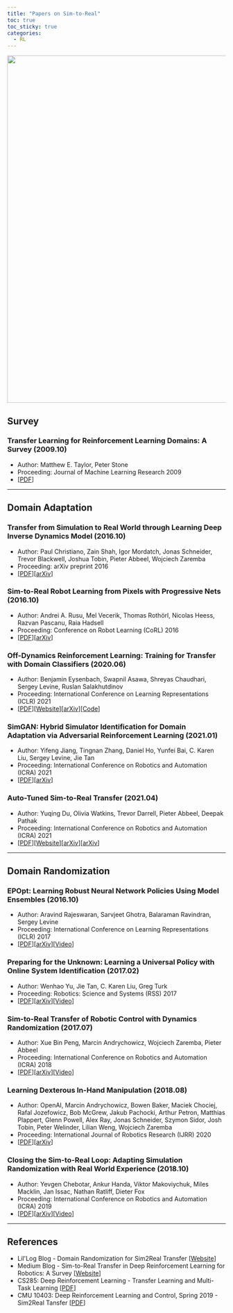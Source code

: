 ```yaml
---
title: "Papers on Sim-to-Real"
toc: true
toc_sticky: true
categories:
  - RL
---
```


<center> <img src='../../assets/images/sim2real.png' width="800"> </center>

## Survey

### Transfer Learning for Reinforcement Learning Domains: A Survey (2009.10)

- Author: Matthew E. Taylor, Peter Stone
- Proceeding: Journal of Machine Learning Research 2009
- [[PDF](https://www.jmlr.org/papers/volume10/taylor09a/taylor09a.pdf)]

---

## Domain Adaptation

### Transfer from Simulation to Real World through Learning Deep Inverse Dynamics Model (2016.10)

- Author: Paul Christiano, Zain Shah, Igor Mordatch, Jonas Schneider, Trevor Blackwell, Joshua Tobin, Pieter Abbeel, Wojciech Zaremba
- Proceeding: arXiv preprint 2016
- [[PDF](https://arxiv.org/pdf/1610.03518.pdf)][[arXiv](https://arxiv.org/abs/1610.03518)]

### Sim-to-Real Robot Learning from Pixels with Progressive Nets (2016.10)

- Author: Andrei A. Rusu, Mel Vecerik, Thomas Rothörl, Nicolas Heess, Razvan Pascanu, Raia Hadsell
- Proceeding: Conference on Robot Learning (CoRL) 2016
- [[PDF](http://proceedings.mlr.press/v78/rusu17a/rusu17a.pdf)][[arXiv](https://arxiv.org/abs/1610.04286)]

### Off-Dynamics Reinforcement Learning: Training for Transfer with Domain Classifiers (2020.06)

- Author: Benjamin Eysenbach, Swapnil Asawa, Shreyas Chaudhari, Sergey Levine, Ruslan Salakhutdinov
- Proceeding: International Conference on Learning Representations (ICLR) 2021
- [[PDF](https://arxiv.org/pdf/2006.13916.pdf)][[Website](https://blog.ml.cmu.edu/2020/07/31/maintaining-the-illusion-of-reality-transfer-in-rl-by-keeping-agents-in-the-darc/)][[arXiv](https://arxiv.org/abs/2006.13916)][[Code](https://github.com/google-research/google-research/tree/master/darc)]

### SimGAN: Hybrid Simulator Identification for Domain Adaptation via Adversarial Reinforcement Learning (2021.01)

- Author: Yifeng Jiang, Tingnan Zhang, Daniel Ho, Yunfei Bai, C. Karen Liu, Sergey Levine, Jie Tan
- Proceeding: International Conference on Robotics and Automation (ICRA) 2021
- [[PDF](https://arxiv.org/pdf/2101.06005.pdf)][[arXiv](https://arxiv.org/abs/2101.06005)]

### Auto-Tuned Sim-to-Real Transfer (2021.04)

- Author: Yuqing Du, Olivia Watkins, Trevor Darrell, Pieter Abbeel, Deepak Pathak
- Proceeding: International Conference on Robotics and Automation (ICRA) 2021
- [[PDF](https://arxiv.org/pdf/2104.07662.pdf)][[Website](https://yuqingd.github.io/autotuned-sim2real/)][[arXiv](https://arxiv.org/abs/2006.13916)][[arXiv](https://arxiv.org/abs/2104.07662)]

---

## Domain Randomization

### EPOpt: Learning Robust Neural Network Policies Using Model Ensembles (2016.10)

- Author: Aravind Rajeswaran, Sarvjeet Ghotra, Balaraman Ravindran, Sergey Levine
- Proceeding: International Conference on Learning Representations (ICLR) 2017
- [[PDF](https://arxiv.org/pdf/1610.01283.pdf)][[arXiv](https://arxiv.org/abs/1610.01283)][[Video](https://www.youtube.com/watch?v=w1YJ9vwaoto)]

### Preparing for the Unknown: Learning a Universal Policy with Online System Identification (2017.02)

- Author: Wenhao Yu, Jie Tan, C. Karen Liu, Greg Turk
- Proceeding: Robotics: Science and Systems (RSS) 2017
- [[PDF](https://arxiv.org/pdf/1702.02453.pdf)][[arXiv](https://arxiv.org/abs/1702.02453)][[Video](https://www.youtube.com/watch?v=MWf6mcwPSW0)]

### Sim-to-Real Transfer of Robotic Control with Dynamics Randomization (2017.07)

- Author: Xue Bin Peng, Marcin Andrychowicz, Wojciech Zaremba, Pieter Abbeel
- Proceeding: International Conference on Robotics and Automation (ICRA) 2018
- [[PDF](https://arxiv.org/pdf/1710.06537.pdf)][[arXiv](https://arxiv.org/abs/1710.06537)][[Video](https://www.youtube.com/watch?v=XUW0cnvqbwM)]

### Learning Dexterous In-Hand Manipulation (2018.08)

- Author: OpenAI, Marcin Andrychowicz, Bowen Baker, Maciek Chociej, Rafal Jozefowicz, Bob McGrew, Jakub Pachocki, Arthur Petron, Matthias Plappert, Glenn Powell, Alex Ray, Jonas Schneider, Szymon Sidor, Josh Tobin, Peter Welinder, Lilian Weng, Wojciech Zaremba
- Proceeding: International Journal of Robotics Research (IJRR) 2020
- [[PDF](https://journals.sagepub.com/doi/pdf/10.1177/0278364919887447)][[arXiv](https://arxiv.org/abs/1808.00177)]

### Closing the Sim-to-Real Loop: Adapting Simulation Randomization with Real World Experience (2018.10)

- Author: Yevgen Chebotar, Ankur Handa, Viktor Makoviychuk, Miles Macklin, Jan Issac, Nathan Ratliff, Dieter Fox
- Proceeding: International Conference on Robotics and Automation (ICRA) 2019
- [[PDF](https://arxiv.org/pdf/1810.05687.pdf)][[arXiv](https://arxiv.org/abs/1810.05687)][[Video](https://www.youtube.com/watch?v=nilcJY5Kdt8)]

---

## References

- Lil'Log Blog - Domain Randomization for Sim2Real Transfer [[Website](https://lilianweng.github.io/lil-log/2019/05/05/domain-randomization.html)]
- Medium Blog - Sim-to-Real Transfer in Deep Reinforcement Learning for Robotics: A Survey [[Website](https://medium.com/swlh/sim-to-real-transfer-in-deep-reinforcement-learning-for-robotics-a-survey-fd53a02ef35f)]
- CS285: Deep Reinforcement Learning - Transfer Learning and Multi-Task Learning [[PDF](http://rail.eecs.berkeley.edu/deeprlcourse/static/slides/lec-21.pdf)]
- CMU 10403: Deep Reinforcement Learning and Control, Spring 2019 - Sim2Real Tansfer [[PDF](https://www.andrew.cmu.edu/course/10-403/slides/S19sim2real.pdf)]
